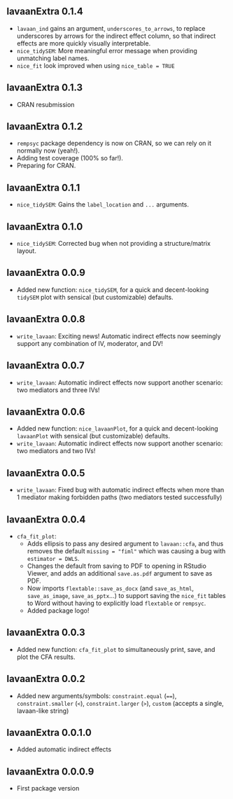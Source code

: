 ## lavaanExtra 0.1.4
* `lavaan_ind` gains an argument, `underscores_to_arrows`, to replace underscores by arrows for the indirect effect column, so that indirect effects are more quickly visually interpretable.
* `nice_tidySEM`: More meaningful error message when providing unmatching label names.
* `nice_fit` look improved when using `nice_table = TRUE`

## lavaanExtra 0.1.3
* CRAN resubmission

## lavaanExtra 0.1.2
* `rempsyc` package dependency is now on CRAN, so we can rely on it normally now (yeah!).
* Adding test coverage (100% so far!).
* Preparing for CRAN.

## lavaanExtra 0.1.1
* `nice_tidySEM`: Gains the `label_location` and `...` arguments.

## lavaanExtra 0.1.0
* `nice_tidySEM`: Corrected bug when not providing a structure/matrix layout.

## lavaanExtra 0.0.9
* Added new function: `nice_tidySEM`, for a quick and decent-looking `tidySEM` plot with sensical (but customizable) defaults.

## lavaanExtra 0.0.8
* `write_lavaan`: Exciting news! Automatic indirect effects now seemingly support any combination of IV, moderator, and DV!

## lavaanExtra 0.0.7
* `write_lavaan`: Automatic indirect effects now support another scenario: two mediators and three IVs!

## lavaanExtra 0.0.6
* Added new function: `nice_lavaanPlot`, for a quick and decent-looking `lavaanPlot` with sensical (but customizable) defaults.
* `write_lavaan`: Automatic indirect effects now support another scenario: two mediators and two IVs!

## lavaanExtra 0.0.5
* `write_lavaan`: Fixed bug with automatic indirect effects when more than 1 mediator making forbidden paths (two mediators tested successfully)

## lavaanExtra 0.0.4
* `cfa_fit_plot`: 
  * Adds ellipsis to pass any desired argument to `lavaan::cfa`, and thus removes the default `missing = "fiml"` which was causing a bug with `estimator = DWLS`.
  * Changes the default from saving to PDF to opening in RStudio Viewer, and adds an additional `save.as.pdf` argument to save as PDF.
  * Now imports `flextable::save_as_docx` (and `save_as_html`, `save_as_image`, `save_as_pptx`...) to support saving the `nice_fit` tables to Word without having to explicitly load `flextable` or `rempsyc`.
  * Added package logo!

## lavaanExtra 0.0.3
* Added new function: `cfa_fit_plot` to simultaneously print, save, and plot the CFA results.

## lavaanExtra 0.0.2
* Added new arguments/symbols: `constraint.equal` (`==`), `constraint.smaller` (`<`), `constraint.larger` (`>`), `custom` (accepts a single, lavaan-like string)

## lavaanExtra 0.0.1.0
* Added automatic indirect effects

## lavaanExtra 0.0.0.9
* First package version
